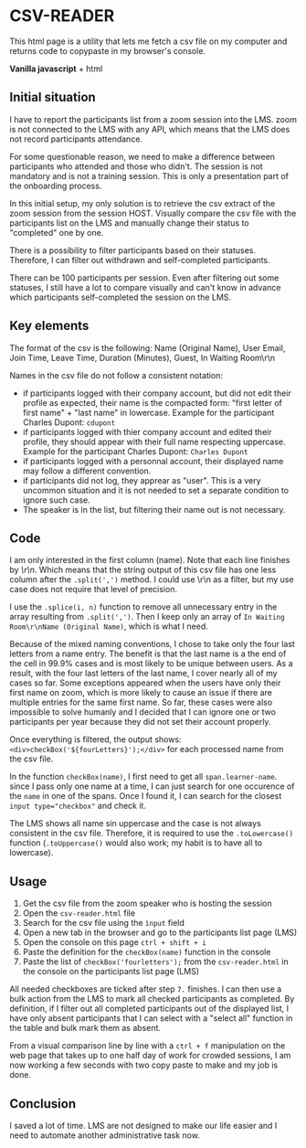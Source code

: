 # CSV-READER

This html page is a utility that lets me fetch a csv file on my computer and returns code to copypaste in my browser's console.

**Vanilla javascript** + html

## Initial situation

I have to report the participants list from a zoom session into the LMS. zoom is not connected to the LMS with any API, which means that the LMS does not record participants attendance.

For some questionable reason, we need to make a difference between participants who attended and those who didn't. The session is not mandatory and is not a training session. This is only a presentation part of the onboarding process.

In this initial setup, my only solution is to retrieve the csv extract of the zoom session from the session HOST. Visually compare the csv file with the participants list on the LMS and manually change their status to "completed" one by one.

There is a possibility to filter participants based on their statuses. Therefore, I can filter out withdrawn and self-completed participants.

There can be 100 participants per session. Even after filtering out some statuses, I still have a lot to compare visually and can't know in advance which participants self-completed the session on the LMS.

## Key elements

The format of the csv is the following:
Name (Original Name), User Email, Join Time, Leave Time, Duration (Minutes), Guest, In Waiting Room\r\n

Names in the csv file do not follow a consistent notation:

* if participants logged with their company account, but did not edit their profile as expected, their name is the compacted form: "first letter of first name" + "last name" in lowercase. Example for the participant Charles Dupont: `cdupont`
* if participants logged with thier company account and edited their profile, they should appear with their full name respecting uppercase. Example for the participant Charles Dupont: `Charles Dupont`
* if participants logged with a personnal account, their displayed name may follow a different convention.
* if participants did not log, they apprear as "user". This is a very uncommon situation and it is not needed to set a separate condition to ignore such case.
* The speaker is in the list, but filtering their name out is not necessary.

## Code

I am only interested in the first column (name). Note that each line finishes by *\r\n*. Which means that the string output of this csv file has one less column after the `.split(',')` method. I could use \r\n as a filter, but my use case does not require that level of precision.

I use the `.splice(i, n)` function to remove all unnecessary entry in the array resulting from `.split(',')`. Then I keep only an array of `In Waiting Room\r\nName (Original Name)`, which is what I need.

Because of the mixed naming conventions, I chose to take only the four last letters from a name entry. The benefit is that the last name is a the end of the cell in 99.9% cases and is most likely to be unique between users. As a result, with the four last letters of the last name, I cover nearly all of my cases so far. Some exceptions appeared when the users have only their first name on zoom, which is more likely to cause an issue if there are multiple entries for the same first name. So far, these cases were also impossible to solve humanly and I decided that I can ignore one or two participants per year because they did not set their account properly.

Once everything is filtered, the output shows: `<div>checkBox('${fourLetters}');</div>` for each processed name from the csv file.

In the function `checkBox(name)`, I first need to get all `span.learner-name`. since I pass only one name at a time, I can just search for one occurence of the `name` in one of the spans. Once I found it, I can search for the closest `input type="checkbox"` and check it.

The LMS shows all name sin uppercase and the case is not always consistent in the csv file. Therefore, it is required to use the `.toLowercase()` function (`.toUppercase()` would also work; my habit is to have all to lowercase).

## Usage

1. Get the csv file from the zoom speaker who is hosting the session
2. Open the `csv-reader.html` file
3. Search for the csv file using the `ìnput` field
4. Open a new tab in the browser and go to the participants list page (LMS)
5. Open the console on this page `ctrl + shift + i`
6. Paste the definition for the `checkBox(name)` function in the console
7. Paste the list of `checkBox('fourletters');` from the `csv-reader.html` in the console on the participants list page (LMS)

All needed checkboxes are ticked after step `7.` finishes. I can then use a bulk action from the LMS to mark all checked participants as completed. By definition, if I filter out all completed participants out of the displayed list, I have only absent participants that I can select with a "select all" function in the table and bulk mark them as absent.

From a visual comparison line by line with a `ctrl + f` manipulation on the web page that takes up to one half day of work for crowded sessions, I am now working a few seconds with two copy paste to make and my job is done.

## Conclusion

I saved a lot of time. LMS are not designed to make our life easier and I need to automate another administrative task now.
